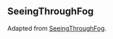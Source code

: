 ## SeeingThroughFog

Adapted from [SeeingThroughFog](https://github.com/princeton-computational-imaging/SeeingThroughFog).